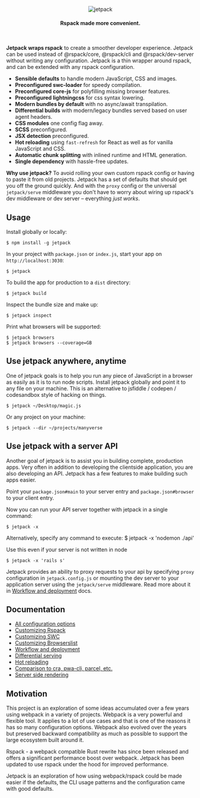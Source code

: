 <p align="center">
  <img src="https://user-images.githubusercontent.com/324440/48484676-a1690280-e80e-11e8-9835-14c6b0c5bb98.png" alt="jetpack" title="jetpack">
</p>

<h4 align="center">Rspack made more convenient.</h4>
<br />

**Jetpack wraps rspack** to create a smoother developer experience. Jetpack can be used instead of @rspack/core, @rspack/cli and @rspack/dev-server without writing any configuration. Jetpack is a thin wrapper around rspack, and can be extended with any rspack configuration.

- **Sensible defaults** to handle modern JavaScript, CSS and images.
- **Preconfigured swc-loader** for speedy compilation.
- **Preconfigured core-js** for polyfilling missing browser features.
- **Preconfigured lightningcss** for css syntax lowering.
- **Modern bundles by default** with no async/await transpilation.
- **Differential builds** with modern/legacy bundles served based on user agent headers.
- **CSS modules** one config flag away.
- **SCSS** preconfigured.
- **JSX detection** preconfigured.
- **Hot reloading** using `fast-refresh` for React as well as for vanilla JavaScript and CSS.
- **Automatic chunk splitting** with inlined runtime and HTML generation.
- **Single dependency** with hassle-free updates.

**Why use jetpack?** To avoid rolling your own custom rspack config or having to paste it from old projects. Jetpack has a set of defaults that should get you off the ground quickly. And with the `proxy` config or the universal `jetpack/serve` middleware you don't have to worry about wiring up rspack's dev middleware or dev server – everything _just works_.

## Usage

Install globally or locally:

    $ npm install -g jetpack

In your project with `package.json` or `index.js`, start your app on `http://localhost:3030`:

    $ jetpack

To build the app for production to a `dist` directory:

    $ jetpack build

Inspect the bundle size and make up:

    $ jetpack inspect

Print what browsers will be supported:

    $ jetpack browsers
    $ jetpack browsers --coverage=GB

## Use jetpack anywhere, anytime

One of jetpack goals is to help you run any piece of JavaScript in a browser as easily as it is to run node scripts. Install jetpack globally and point it to any file on your machine. This is an alternative to jsfiddle / codepen / codesandbox style of hacking on things.

    $ jetpack ~/Desktop/magic.js

Or any project on your machine:

    $ jetpack --dir ~/projects/manyverse

## Use jetpack with a server API

Another goal of jetpack is to assist you in building complete, production apps. Very often in addition to developing the clientside application, you are also developing an API. Jetpack has a few features to make building such apps easier.

Point your `package.json#main` to your server entry and `package.json#browser` to your client entry.

Now you can run your API server together with jetpack in a single command:

    $ jetpack -x

Alternatively, specify any command to execute:
$ jetpack -x 'nodemon ./api'

Use this even if your server is not written in node

    $ jetpack -x 'rails s'

Jetpack provides an ability to proxy requests to your api by specifying `proxy` configuration in `jetpack.config.js` or mounting the dev server to your application server using the `jetpack/serve` middleware. Read more about it in [Workflow and deployment](./docs/06-workflow-and-deployment.md) docs.

## Documentation

- [All configuration options](./docs/01-configuration-options.md)
- [Customizing Rspack](./docs/02-customizing-rspack.md)
- [Customizing SWC](./docs/03-customizing-swc.md)
- [Customizing Browserslist](./docs/05-customizing-browserslist.md)
- [Workflow and deployment](./docs/06-workflow-and-deployment.md)
- [Differential serving](./docs/07-differential-serving.md)
- [Hot reloading](./docs/08-hot-reloading.md)
- [Comparison to cra, pwa-cli, parcel, etc.](./docs/09-comparison.md)
- [Server side rendering](./docs/recipe-06-server-side-rendering.md)

## Motivation

This project is an exploration of some ideas accumulated over a few years using webpack in a variety of projects. Webpack is a very powerful and flexible tool. It applies to a lot of use cases and that is one of the reasons it has so many configuration options. Webpack also evolved over the years but preserved backward compatibility as much as possible to support the large ecosystem built around it.

Rspack - a webpack compatible Rust rewrite has since been released and offers a significant performance boost over webpack. Jetpack has been updated to use rspack under the hood for improved performance.

Jetpack is an exploration of how using webpack/rspack could be made easier if the defaults, the CLI usage patterns and the configuration came with good defaults.
